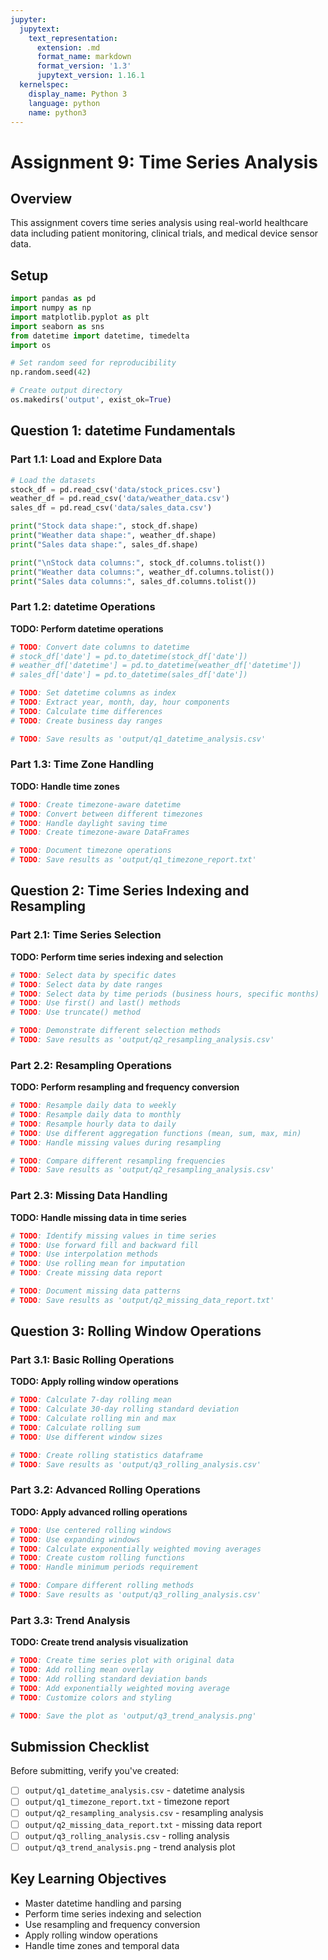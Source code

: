 ```yaml
---
jupyter:
  jupytext:
    text_representation:
      extension: .md
      format_name: markdown
      format_version: '1.3'
      jupytext_version: 1.16.1
  kernelspec:
    display_name: Python 3
    language: python
    name: python3
---
```


# Assignment 9: Time Series Analysis

## Overview
This assignment covers time series analysis using real-world healthcare data including patient monitoring, clinical trials, and medical device sensor data.

## Setup

```python
import pandas as pd
import numpy as np
import matplotlib.pyplot as plt
import seaborn as sns
from datetime import datetime, timedelta
import os

# Set random seed for reproducibility
np.random.seed(42)

# Create output directory
os.makedirs('output', exist_ok=True)
```

## Question 1: datetime Fundamentals

### Part 1.1: Load and Explore Data

```python
# Load the datasets
stock_df = pd.read_csv('data/stock_prices.csv')
weather_df = pd.read_csv('data/weather_data.csv')
sales_df = pd.read_csv('data/sales_data.csv')

print("Stock data shape:", stock_df.shape)
print("Weather data shape:", weather_df.shape)
print("Sales data shape:", sales_df.shape)

print("\nStock data columns:", stock_df.columns.tolist())
print("Weather data columns:", weather_df.columns.tolist())
print("Sales data columns:", sales_df.columns.tolist())
```

### Part 1.2: datetime Operations

**TODO: Perform datetime operations**

```python
# TODO: Convert date columns to datetime
# stock_df['date'] = pd.to_datetime(stock_df['date'])
# weather_df['datetime'] = pd.to_datetime(weather_df['datetime'])
# sales_df['date'] = pd.to_datetime(sales_df['date'])

# TODO: Set datetime columns as index
# TODO: Extract year, month, day, hour components
# TODO: Calculate time differences
# TODO: Create business day ranges

# TODO: Save results as 'output/q1_datetime_analysis.csv'
```

### Part 1.3: Time Zone Handling

**TODO: Handle time zones**

```python
# TODO: Create timezone-aware datetime
# TODO: Convert between different timezones
# TODO: Handle daylight saving time
# TODO: Create timezone-aware DataFrames

# TODO: Document timezone operations
# TODO: Save results as 'output/q1_timezone_report.txt'
```

## Question 2: Time Series Indexing and Resampling

### Part 2.1: Time Series Selection

**TODO: Perform time series indexing and selection**

```python
# TODO: Select data by specific dates
# TODO: Select data by date ranges
# TODO: Select data by time periods (business hours, specific months)
# TODO: Use first() and last() methods
# TODO: Use truncate() method

# TODO: Demonstrate different selection methods
# TODO: Save results as 'output/q2_resampling_analysis.csv'
```

### Part 2.2: Resampling Operations

**TODO: Perform resampling and frequency conversion**

```python
# TODO: Resample daily data to weekly
# TODO: Resample daily data to monthly
# TODO: Resample hourly data to daily
# TODO: Use different aggregation functions (mean, sum, max, min)
# TODO: Handle missing values during resampling

# TODO: Compare different resampling frequencies
# TODO: Save results as 'output/q2_resampling_analysis.csv'
```

### Part 2.3: Missing Data Handling

**TODO: Handle missing data in time series**

```python
# TODO: Identify missing values in time series
# TODO: Use forward fill and backward fill
# TODO: Use interpolation methods
# TODO: Use rolling mean for imputation
# TODO: Create missing data report

# TODO: Document missing data patterns
# TODO: Save results as 'output/q2_missing_data_report.txt'
```

## Question 3: Rolling Window Operations

### Part 3.1: Basic Rolling Operations

**TODO: Apply rolling window operations**

```python
# TODO: Calculate 7-day rolling mean
# TODO: Calculate 30-day rolling standard deviation
# TODO: Calculate rolling min and max
# TODO: Calculate rolling sum
# TODO: Use different window sizes

# TODO: Create rolling statistics dataframe
# TODO: Save results as 'output/q3_rolling_analysis.csv'
```

### Part 3.2: Advanced Rolling Operations

**TODO: Apply advanced rolling operations**

```python
# TODO: Use centered rolling windows
# TODO: Use expanding windows
# TODO: Calculate exponentially weighted moving averages
# TODO: Create custom rolling functions
# TODO: Handle minimum periods requirement

# TODO: Compare different rolling methods
# TODO: Save results as 'output/q3_rolling_analysis.csv'
```

### Part 3.3: Trend Analysis

**TODO: Create trend analysis visualization**

```python
# TODO: Create time series plot with original data
# TODO: Add rolling mean overlay
# TODO: Add rolling standard deviation bands
# TODO: Add exponentially weighted moving average
# TODO: Customize colors and styling

# TODO: Save the plot as 'output/q3_trend_analysis.png'
```

## Submission Checklist

Before submitting, verify you've created:

- [ ] `output/q1_datetime_analysis.csv` - datetime analysis
- [ ] `output/q1_timezone_report.txt` - timezone report
- [ ] `output/q2_resampling_analysis.csv` - resampling analysis
- [ ] `output/q2_missing_data_report.txt` - missing data report
- [ ] `output/q3_rolling_analysis.csv` - rolling analysis
- [ ] `output/q3_trend_analysis.png` - trend analysis plot

## Key Learning Objectives

- Master datetime handling and parsing
- Perform time series indexing and selection
- Use resampling and frequency conversion
- Apply rolling window operations
- Handle time zones and temporal data
